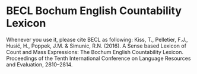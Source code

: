# BECL Bochum English Countability Lexicon

Whenever you use it, please cite BECL as following:
Kiss, T., Pelletier, F.J., Husić, H., Poppek, J.M. & Simunic, R.N. (2016). A Sense based Lexicon of Count and Mass Expressions: The Bochum English Countability Lexicon. Proceedings of the Tenth International Conference on Language Resources and Evaluation, 2810–2814.
